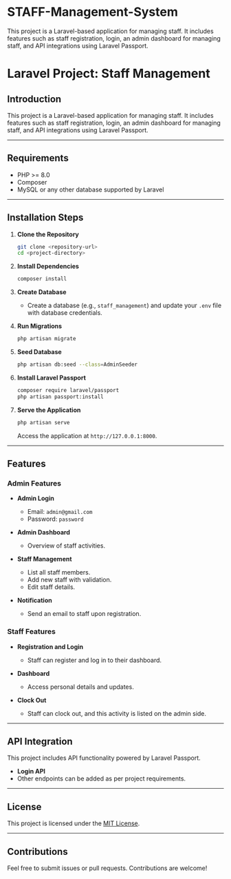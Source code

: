 # STAFF-Management-System
This project is a Laravel-based application for managing staff. It includes features such as staff registration, login, an admin dashboard for managing staff, and API integrations using Laravel Passport.

# Laravel Project: Staff Management

## Introduction
This project is a Laravel-based application for managing staff. It includes features such as staff registration, login, an admin dashboard for managing staff, and API integrations using Laravel Passport.

---

## Requirements
- PHP >= 8.0
- Composer
- MySQL or any other database supported by Laravel

---

## Installation Steps
1. **Clone the Repository**
   ```bash
   git clone <repository-url>
   cd <project-directory>
   ```

2. **Install Dependencies**
   ```bash
   composer install
   ```

3. **Create Database**
   - Create a database (e.g., `staff_management`) and update your `.env` file with database credentials.

4. **Run Migrations**
   ```bash
   php artisan migrate
   ```

5. **Seed Database**
   ```bash
   php artisan db:seed --class=AdminSeeder
   ```

6. **Install Laravel Passport**
   ```bash
   composer require laravel/passport
   php artisan passport:install
   ```

7. **Serve the Application**
   ```bash
   php artisan serve
   ```
   Access the application at `http://127.0.0.1:8000`.

---

## Features
### Admin Features
- **Admin Login**
  - Email: `admin@gmail.com`
  - Password: `password`

- **Admin Dashboard**
  - Overview of staff activities.

- **Staff Management**
  - List all staff members.
  - Add new staff with validation.
  - Edit staff details.

- **Notification**
  - Send an email to staff upon registration.

### Staff Features
- **Registration and Login**
  - Staff can register and log in to their dashboard.

- **Dashboard**
  - Access personal details and updates.

- **Clock Out**
  - Staff can clock out, and this activity is listed on the admin side.

---

## API Integration
This project includes API functionality powered by Laravel Passport.
- **Login API**
- Other endpoints can be added as per project requirements.

---

## License
This project is licensed under the [MIT License](LICENSE).

---

## Contributions
Feel free to submit issues or pull requests. Contributions are welcome!

